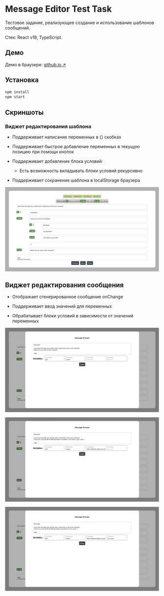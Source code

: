 # Message Editor Test Task

Тестовое задание, реализующее создание и использование шаблонов сообщений.

Стек: React v18, TypeScript.

## Демо

Демо в браузере: [github.io ↗️](https://ilyumzhinov.github.io/messageEditorTestTask)

## Установка

```bash
npm install
npm start
```

## Скриншоты

### Виджет редактирования шаблона

- Поддерживает написание переменных в {} скобках

- Поддерживает быстрое добавление переменных в текущую позицию при помощи кнопок

- Поддерживает добавление блока условий:
  
  - Есть возможность вкладывать блоки условий рекурсивно

- Поддерживает сохранение шаблона в localStorage браузера

![](images/TemplateEditor.png)

## Виджет редактирования сообщения

- Отображает сгенерированное сообщение onChange

- Поддерживает ввод значений для переменных

- Обрабатывает блоки условий в зависимости от значений переменных

![](images/TemplatePreview1.png)

![](images/TemplatePreview2.png)

![](images/TemplatePreview3.png)
